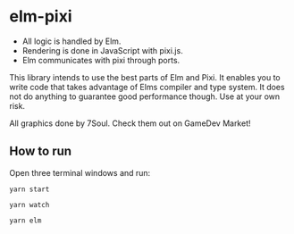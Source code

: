 # elm-pixi

- All logic is handled by Elm.
- Rendering is done in JavaScript with pixi.js.
- Elm communicates with pixi through ports.

This library intends to use the best parts of Elm and Pixi. It enables you to write code that takes advantage
of Elms compiler and type system. It does not do anything to guarantee good performance though. Use at your own risk.

All graphics done by 7Soul. Check them out on GameDev Market!

## How to run

Open three terminal windows and run:

`yarn start`

`yarn watch`

`yarn elm`

